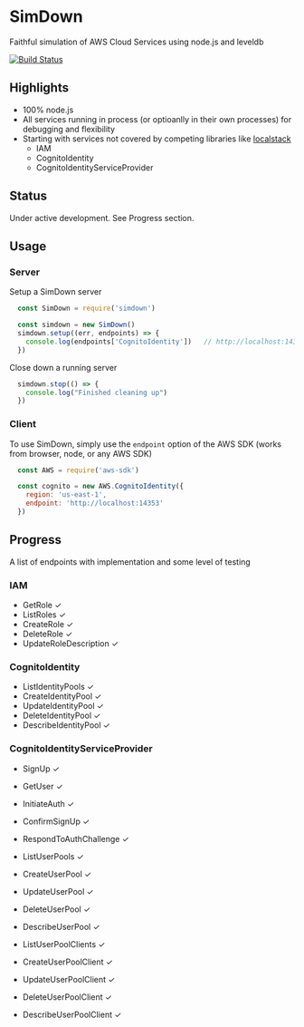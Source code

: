 # SimDown

Faithful simulation of AWS Cloud Services using node.js and leveldb

[![Build Status](https://travis-ci.org/stackdown/simdown.svg?branch=master)](https://travis-ci.org/stackdown/simdown)

## Highlights

- 100% node.js
- All services running in process (or optioanlly in their own processes) for debugging and flexibility
- Starting with services not covered by competing libraries like [localstack](https://github.com/atlassian/localstack)
    - IAM
    - CognitoIdentity
    - CognitoIdentityServiceProvider

## Status

Under active development. See Progress section.

## Usage

### Server

Setup a SimDown server

```JavaScript
  const SimDown = require('simdown')

  const simdown = new SimDown()
  simdown.setup((err, endpoints) => {
    console.log(endpoints['CognitoIdentity'])   // http://localhost:14353
  })
```

Close down a running server

```JavaScript
  simdown.stop(() => {
    console.log("Finished cleaning up")
  })
```

### Client

To use SimDown, simply use the `endpoint` option of the AWS SDK (works from browser, node, or any AWS SDK)

```JavaScript
  const AWS = require('aws-sdk')

  const cognito = new AWS.CognitoIdentity({
    region: 'us-east-1',
    endpoint: 'http://localhost:14353'
  })
```

## Progress

A list of endpoints with implementation and some level of testing

### IAM

- GetRole ✓
- ListRoles ✓
- CreateRole ✓
- DeleteRole ✓
- UpdateRoleDescription ✓

### CognitoIdentity

- ListIdentityPools ✓
- CreateIdentityPool ✓
- UpdateIdentityPool ✓
- DeleteIdentityPool ✓
- DescribeIdentityPool ✓

### CognitoIdentityServiceProvider

- SignUp ✓
- GetUser ✓
- InitiateAuth ✓
- ConfirmSignUp ✓
- RespondToAuthChallenge ✓

- ListUserPools ✓
- CreateUserPool ✓
- UpdateUserPool ✓
- DeleteUserPool ✓
- DescribeUserPool ✓

- ListUserPoolClients ✓
- CreateUserPoolClient ✓
- UpdateUserPoolClient ✓
- DeleteUserPoolClient ✓
- DescribeUserPoolClient ✓
